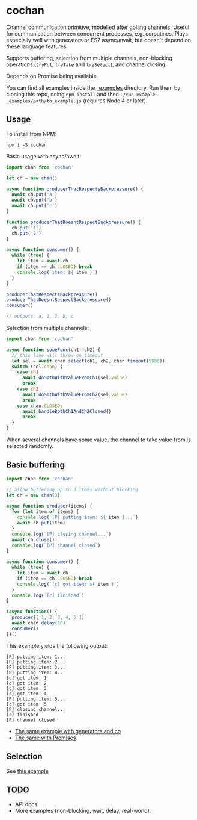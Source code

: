 # cochan

Channel communication primitive, modelled after [golang channels]. Useful for
communication between concurrent processes, e.g. coroutines. Plays especially
well with generators or ES7 async/await, but doesn't depend on these language
features.

Supports buffering, selection from multiple channels, non-blocking operations
(`tryPut`, `tryTake` and `trySelect`), and channel closing.

Depends on Promise being available.

[golang channels]: https://tour.golang.org/concurrency/2

You can find all examples inside the [_examples](_examples) directory.
Run them by cloning this repo, doing `npm install` and then
`./run-example _examples/path/to_example.js` (requires Node 4 or later).


## Usage

To install from NPM:

```test
npm i -S cochan
```

Basic usage with async/await:

```js
import chan from 'cochan'

let ch = new chan()

async function producerThatRespectsBackpressure() {
  await ch.put('a')
  await ch.put('b')
  await ch.put('c')
}

function producerThatDoesntRespectBackpressure() {
  ch.put('1')
  ch.put('2')
}

async function consumer() {
  while (true) {
    let item = await ch
    if (item == ch.CLOSED) break
    console.log(`item: ${ item }`)
  }
}

producerThatRespectsBackpressure()
producerThatDoesntRespectBackpressure()
consumer()

// outputs: a, 1, 2, b, c
```

Selection from multiple channels:

```js
import chan from 'cochan'

async function someFunc(ch1, ch2) {
  // this line will throw on timeout
  let sel = await chan.select(ch1, ch2, chan.timeout(5000))
  switch (sel.chan) {
    case ch1:
      await doSmthWithValueFromCh1(sel.value)
      break
    case ch2:
      await doSmthWithValueFromCh2(sel.value)
      break
    case chan.CLOSED:
      await handleBothCh1AndCh2Closed()
      break
  }
}
```

When several channels have some value, the channel to take value from
is selected randomly.


## Basic buffering

```js
import chan from 'cochan'

// allow buffering up to 3 items without blocking
let ch = new chan(3)

async function producer(items) {
  for (let item of items) {
    console.log(`[P] putting item: ${ item }...`)
    await ch.put(item)
  }
  console.log(`[P] closing channel...`)
  await ch.close()
  console.log(`[P] channel closed`)
}

async function consumer() {
  while (true) {
    let item = await ch
    if (item == ch.CLOSED) break
    console.log(`[c] got item: ${ item }`)
  }
  console.log(`[c] finished`)
}

(async function() {
  producer([ 1, 2, 3, 4, 5 ])
  await chan.delay(10)
  consumer()
})()
```

This example yields the following output:

```text
[P] putting item: 1...
[P] putting item: 2...
[P] putting item: 3...
[P] putting item: 4...
[c] got item: 1
[c] got item: 2
[c] got item: 3
[c] got item: 4
[P] putting item: 5...
[c] got item: 5
[P] closing channel...
[c] finished
[P] channel closed
```

* [The same example with generators and co](_examples/generators-co/1-buffer.js)
* [The same with Promises](_examples/promises/1-buffer.js)


## Selection

See [this example](_examples/async-await/2-select.js)


## TODO

* API docs.
* More examples (non-blocking, wait, delay, real-world).
